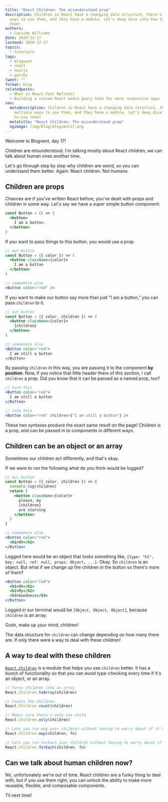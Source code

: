 ```yaml
---
title: "React Children: The misunderstood prop"
description: Children in React have a changing data structure, there's multiple
  ways to use them, and they have a module. Let's deep dive into how to use
  them!
authors:
  - Cassidy Williams
date: 2020-12-17
lastmod: 2020-12-17
topics:
  - tutorials
tags:
  - blogvent
  - react
  - nextjs
  - gatsby
tweet: ""
format: blog
relatedposts:
  - What is React Fast Refresh?
  - Building a custom React media query hook for more responsive apps
seo:
  metadescription: Children in React have a changing data structure, there's
    multiple ways to use them, and they have a module. Let's deep dive into how
    to use them!
  metatitle: "React Children: The misunderstood prop"
  ogimage: /img/blog/blogvent17.png
---
```

Welcome to Blogvent, day 17!

Children are misunderstood. I'm talking mostly about React children, we can talk about human ones another time.

Let's go through step by step why children are weird, so you can understand them better. Again: React children. Not humans.

## Children are props
Chances are if you've written React before, you've dealt with props and children in some way. Let's say we have a super simple button component:

```jsx
const Button = () => (
  <button>
    I am a button.
  </button>
)
```

If you want to pass things to this button, you would use a prop.

```jsx
// our button
const Button = ({ color }) => (
  <button className={color}>
    I am a button
  </button>
)

// somewhere else
<Button color="red" />
```

If you want to make our button say more than just "I am a button," you can pass `children` to it.

```jsx
// our button
const Button = ({ color, children }) => (
  <button className={color}>
    {children}
  </button>
)

// somewhere else
<Button color="red">
  I am still a button
</Button>
```

By passing `children` in this way, you are passing it to the component **by position**. Now, if you notice that little header there of this section, I call `children` a prop. Did you know that it can be passed as a named prop, too?

```jsx
// turn this
<Button color="red">
  I am still a button
</Button>

// into this
<Button color="red" children={"I am still a button"} />
```

These two syntaxes produce the exact same result on the page! Children is a prop, and can be passed in to components in different ways.

## Children can be an object or an array
Sometimes our children act differently, and that's okay.

If we were to run the following what do you think would be logged?

```jsx
// our button
const Button = ({ color, children }) => {
  console.log(children)
  return (
    <button className={color}>
      please, my
      {children}
      are starving
    </button>
  )
}

// somewhere else
<Button color="red">
  <h1>Oh</h1>
</Button>
```

Logged here would be an object that looks something like, `{type: "h1", key: null, ref: null, props: Object, ...}`. Okay. So `children` is an object. But what if we change up the children in the button so there's more of them?

```jsx
<Button color="red">
  <h1>Oh</h1>
  <h2>My</h2>
  <h3>Goodness</h3>
</Button>
```

Logged in our terminal would be `[Object, Object, Object]`, because `children` is an array.

Gosh, make up your mind, children!

The data structure for `children` can change depending on how many there are. If only there were a way to deal with these children!

## A way to deal with these children
[`React.Children`](https://reactjs.org/docs/react-api.html#reactchildren) is a module that helps you use `children` better. It has a bunch of functionality so that you can avoid type-checking every time if it's an object, or an array. 

```jsx
// Turns children into an array
React.Children.toArray(children)

// Counts the children
React.Children.count(children)

// Makes sure there's only one child
React.Children.only(children)

// Lets you run map over children without having to worry about if it's an object or not
React.Children.map(children, fn)

// Lets you run forEach over children without having to worry about if it's an object or not
React.Children.forEach(children, fn)
```

## Can we talk about human children now?
No, unfortunately we're out of time. React children are a funky thing to deal with, but if you use them right, you can unlock the ability to make more reusable, flexible, and composable components.

Til next time!
